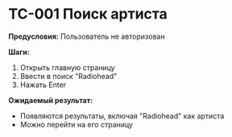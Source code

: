 # TC-001 Поиск артиста

**Предусловия:** Пользователь не авторизован

**Шаги:**
1. Открыть главную страницу
2. Ввести в поиск "Radiohead"
3. Нажать Enter

**Ожидаемый результат:**
- Появляются результаты, включая "Radiohead" как артиста
- Можно перейти на его страницу